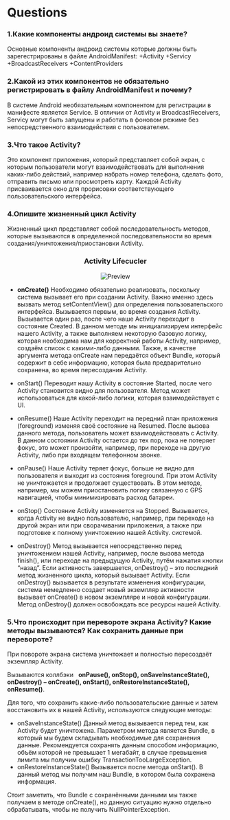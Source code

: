 # Questions
### 1.Какие компоненты андроид системы вы знаете?
Основные компоненты андроид системы которые должны быть зарегестрированы в файле AndroidManifest:
+Activity
+Servicy
+BroadcastReceivers
+ContentProviders


### 2.Какой из этих компонентов не обязательно регистрировать в файлу AndroidManifest и почему?
В системе Android необязательным компонентом для регистрации в манифесте является Service. В отличии от Activity и BroadcastReceivers, Servicy могут быть запущены и работать в фоновом режиме без непосредственного взаимодействия с пользователем. 


### 3.Что такое Activity?
Это компонент приложения, который представляет собой экран, с которым пользователи могут взаимодействовать для выполнения каких-либо действий, например набрать номер телефона, сделать фото, отправить письмо или просмотреть карту. Каждой Activity присваивается окно для прорисовки соответствующего пользовательского интерфейса.


### 4.Опишите жизненный цикл Activity
Жизненный цикл представляет собой последовательность методов, которые вызываются в определенной последовательности во время создания/уничтожения/приостановки Activity.

<h3 align="center"><strong>Activity Lifecucler</strong></h3>
<p align="center">
  <img src="https://www.sysbunny.com/blog/wp-content/uploads/2021/04/Android-Activity-Lifecycle-768x917.jpg" alt="Preview"">
</p>

+ <b>onCreate()</b>
Необходимо обязательно реализовать, поскольку система вызывает его при создании Activity. Важно именно здесь вызвать метод setContentView() для определения пользовательского интерфейса. Вызывается первым, во время создания Activity. Вызывается один раз, после чего наше Activity переходит в состояние Created. В данном методе мы инициализируем интерфейс нашего Activity, а также выполняем некоторую базовую логику, которая необходима нам для корректной работы Activity, например, создаём список с какими-либо данными. Также, в качестве аргумента метода onCreate нам передаётся объект Bundle, который содержит в себе информацию, которая была предварительно сохранена, во время пересоздания Activity.

+ onStart()</b>
Переводит нашу Activity в состояние Started, после чего Activity становится видно для пользователя. Метод может использоваться для какой-либо логики, которая взаимодействует с UI.

+ onResume()</b>
Наше Activity переходит на передний план приложения (foreground) изменяя своё состояние на Resumed. После вызова данного метода, пользователь может взаимодействовать с Activity. В данном состоянии Activity остается до тех пор, пока не потеряет фокус, это может произойти, например, при переходе на другую Activity, либо при входящем телефонном звонке.

+ onPause()</b>
Наше Activity теряет фокус, больше не видно для пользователя и выходит из состояния foreground. При этом Activity не уничтожается и продолжает существовать. В этом методе, например, мы можем приостановить логику связанную с GPS навигацией, чтобы минимизировать расход батареи.

+ onStop()</b>
Состояние Activity изменяется на Stopped. Вызывается, когда Activity не видно пользователю, например, при переходе на другой экран или при сворачивании приложения, а также при подготовке к полному уничтожению нашей Activity. системой.

+ onDestroy()</b>
Метод вызывается непосредственно перед уничтожением нашей Activity, например, после вызова метода finish(), или переходе на предыдущую Activity, путём нажатия кнопки “назад”.
Если активность завершается, onDestroy()</b> – это последний метод жизненного цикла, который вызывает Activity</b>. Если onDestroy()</b> вызывается в результате изменения конфигурации, система немедленно создает новый экземпляр активности вызывает onCreate()</b> в новом экземпляре и новой конфигурации.
Метод onDestroy()</b> должен освобождать все ресурсы нашей Activity.


### 5.Что происходит при перевороте экрана Activity? Какие методы вызываются? Как сохранить данные при перевороте?
При повороте экрана система уничтожает и полностью пересоздаёт экземпляр Activity</b>. 

Вызываются коллбэки   <b> onPause(), onStop(), onSaveInstanceState(), onDestroy() – onCreate(), onStart(), onRestoreInstanceState(), onResume()</b>.




Для того, что сохранить какие-либо пользовательские данные и затем восстановить их в нашей Activity</b>, используются следующие методы:

+ onSaveInstanceState()
Данный метод вызывается перед тем, как Activity</b> будет уничтожена. Параметром метода является Bundle, в который мы будем складывать необходимые для сохранения данные. Рекомендуется сохранять данным способом информацию, объём которой не превышает 1 мегабайт, в случае превышения лимита мы получим ошибку TransactionTooLargeException.
+ onRestoreInstanceState()</b>
Вызывается после метода onStart()</b>. В данный метод мы получим наш Bundle</b>, в котором была сохранена информация.

Стоит заметить, что Bundle с сохранёнными данными мы также получаем в методе onCreate()</b>, но данную ситуацию нужно отдельно обрабатывать, чтобы не получить NullPointerException</b>.


